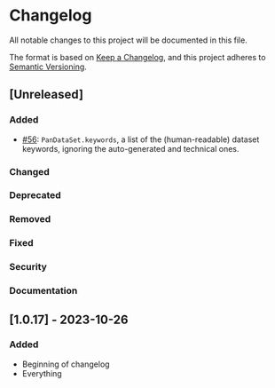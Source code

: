 # Changelog

All notable changes to this project will be documented in this file.

The format is based on [Keep a Changelog](https://keepachangelog.com/en/1.1.0/),
and this project adheres to [Semantic Versioning](https://semver.org/spec/v2.0.0.html).

## [Unreleased] ##

### Added ###

* [#56](https://github.com/pangaea-data-publisher/pangaeapy/issues/56):
  `PanDataSet.keywords`, a list of the (human-readable) dataset keywords,
  ignoring the auto-generated and technical ones.

### Changed ###

### Deprecated ###

### Removed ###

### Fixed ###

### Security ###

### Documentation ###

## [1.0.17] - 2023-10-26 ##

### Added ###

* Beginning of changelog
* Everything
